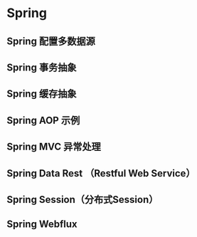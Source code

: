 # Spring

## Spring 配置多数据源

## Spring 事务抽象

## Spring 缓存抽象

## Spring AOP 示例

## Spring MVC 异常处理

## Spring Data Rest （Restful Web Service）

## Spring Session（分布式Session）

## Spring Webflux

